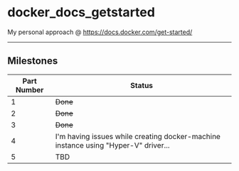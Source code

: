 # docker_docs_getstarted

My personal approach @ <https://docs.docker.com/get-started/>

---

## Milestones

| Part Number | Status |
| - | - |
| 1 | ~~Done~~ |
| 2 | ~~Done~~ |
| 3 | ~~Done~~ |
| 4 | I'm having issues while creating docker-machine instance using "Hyper-V" driver... |
| 5 | TBD |
